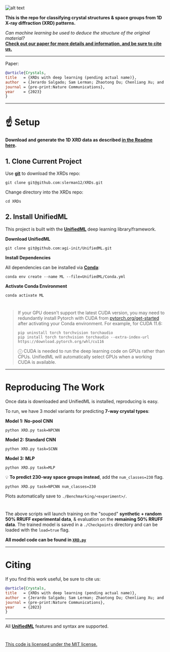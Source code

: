 ![alt text](https://i.imgur.com/0Qp4YOb.png)

**This is the repo for classifying crystal structures & space groups from 1D X-ray diffraction (XRD) patterns.**

*Can machine learning be used to deduce the structure of the original material?* </br>
**[Check out our paper for more details and information, and be sure to cite us.]()**
 
---

Paper:

```bibtex
@article{Crystals,
title   = {XRDs with deep learning (pending actual name)},
author  = {Jerardo Salgado; Sam Lerman; Zhaotong Du; Chenliang Xu; and Niaz Abdolrahim},
journal = {pre-print:Nature Communications},
year    = {2023}
}
```

---

# :point_up: Setup

**Download and generate the 1D XRD data as described [in the Readme here](Datasets/Generated).**

## 1. Clone Current Project

Use **[git](https://git-scm.com/book/en/v2/Getting-Started-Installing-Git)** to download the XRDs repo:

```console
git clone git@github.com:slerman12/XRDs.git
```

Change directory into the XRDs repo:

```console
cd XRDs
```

## 2. Install UnifiedML

This project is built with the **[UnifiedML](https://github.com/AGI-init/UnifiedML)** deep learning library/framework.

**Download UnifiedML**

```console
git clone git@github.com:agi-init/UnifiedML.git
```

**Install Dependencies**

All dependencies can be installed via **[Conda](https://docs.conda.io/en/latest/miniconda.html)**:

```console
conda env create --name ML --file=UnifiedML/Conda.yml
```

**Activate Conda Environment**

```console
conda activate ML
```

#

> If your GPU doesn't support the latest CUDA version, you may need to redundantly install Pytorch with CUDA from [pytorch.org/get-started](https://pytorch.org/get-started/locally/) after activating your Conda environment. For example, for CUDA 11.6:
> ```console
> pip uninstall torch torchvision torchaudio
> pip install torch torchvision torchaudio --extra-index-url https://download.pytorch.org/whl/cu116
> ```
> &#9432; CUDA is needed to run the deep learning code on GPUs rather than CPUs. UnifiedML will automatically select GPUs when a working CUDA is available.

[//]: # (${\text{\color{green}✓}}$ **Done** )

---

# Reproducing The Work

Once data is downloaded and UnifiedML is installed, reproducing is easy.

[//]: # (<summary><h1 style="display: inline-block;">Reproducing paper</h1></summary>)

To run, we have 3 model variants for predicting **7-way crystal types**:

**Model 1: No-pool CNN**

```console
python XRD.py task=NPCNN
```

**Model 2: Standard CNN**

```console
python XRD.py task=SCNN
```

**Model 3: MLP**

```console
python XRD.py task=MLP
```

:bulb: **To predict 230-way space groups instead**, add the ```num_classes=230``` flag.

```console
python XRD.py task=NPCNN num_classes=230
```

Plots automatically save to ```./Benchmarking/<experiment>/```.

#

The above scripts will launch training on the "souped" **synthetic + random 50% RRUFF experimental data**, & evaluation on the **remaining 50% RRUFF data**. The trained model is saved in a ```./Checkpoints``` directory and can be loaded with the ```load=true``` flag.

**All model code can be found in [```XRD.py```](XRD.py)**

---

# Citing

If you find this work useful, be sure to cite us:

```bibtex
@article{Crystals,
title   = {XRDs with deep learning (pending actual name)},
author  = {Jerardo Salgado; Sam Lerman; Zhaotong Du; Chenliang Xu; and Niaz Abdolrahim},
journal = {pre-print:Nature Communications},
year    = {2023}
}
```

---

All **[UnifiedML](https://github.com/AGI-init/UnifiedML)** features and syntax are supported.

#

[This code is licensed under the MIT license.](MIT_LICENSE)